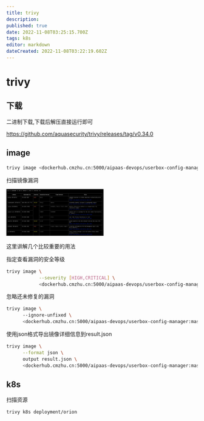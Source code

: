 ```yaml
---
title: trivy
description: 
published: true
date: 2022-11-08T03:25:15.700Z
tags: k8s
editor: markdown
dateCreated: 2022-11-08T03:22:19.602Z
---
```


# trivy



## 下载

二进制下载,下载后解压直接运行即可

https://github.com/aquasecurity/trivy/releases/tag/v0.34.0

## image

```bash
trivy image <dockerhub.cmzhu.cn:5000/aipaas-devops/userbox-config-manager:master_2d24c53_221101162110>
```



扫描镜像漏洞

<img src="/image/10.png" alt="image-20221108100142280" style="zoom:25%;" />



这里讲解几个比较重要的用法

指定查看漏洞的安全等级

```bash
trivy image \
			--severity [HIGH,CRITICAL] \
			<dockerhub.cmzhu.cn:5000/aipaas-devops/userbox-config-manager:master_2d24c53_221101162110>
```



忽略还未修复的漏洞

```bash
trivy image \ 
      --ignore-unfixed \
      <dockerhub.cmzhu.cn:5000/aipaas-devops/userbox-config-manager:master_2d24c53_221101162110>
```



使用json格式导出镜像详细信息到result.json 

```bash
trivy image \
      --format json \
      output result.json \
      <dockerhub.cmzhu.cn:5000/aipaas-devops/userbox-config-manager:master_2d24c53_221101162110>
```

## k8s

扫描资源

```bash
trivy k8s deployment/orion
```

